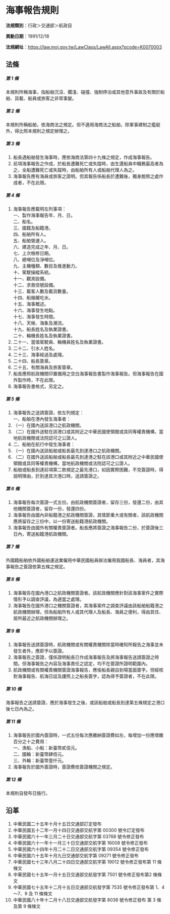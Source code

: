 # 海事報告規則




**法規類別**：行政＞交通部＞航政目

**異動日期**：1991/12/18  

**法規網址**：https://law.moj.gov.tw/LawClass/LawAll.aspx?pcode=K0070003



## 法條
##### 第 1 條
本規則所稱海事，指船舶沉沒、擱淺、碰撞、強制停泊或其他意外事故及有關於船舶、貨載、船員或旅客之非常事變。

##### 第 2 條
本規則所稱船舶，依海商法之規定。但不適用海商法之船舶，除軍事建制之艦艇外，得比照本規則之規定辦理之。

##### 第 3 條
1. 船長遇船舶發生海事時，應依海商法第四十九條之規定，作成海事報告。
1. 前項海事報告之作成，於船長遭難死亡或失蹤時，由生還船員中職務最高者為之，全船遭難死亡或失蹤時，由船舶所有人或船舶代理人為之。
1. 海事報告應有海員或旅客之證明。但其報告係船長於遭難後，獨身脫險之處作成者，不在此限。

##### 第 4 條
1. 海事報告應載明左列事項：  
一、製作海事報告年、月、日。  
二、船名。  
三、國籍及船籍港。  
四、船舶所有人。  
五、船舶營運人。  
六、建造完成之年、月、日。  
七、上次檢修日期。  
八、總噸位及淨噸位。  
九、主機種類、數目及推進動力。  
十、駕駛操縱系統。  
十一、觀測設備。  
十二、求救信號設備。  
十三、載客人數及載貨數量。  
十四、船艏艉吃水。  
十五、海事概述。  
十六、海事發生地點。  
十七、海事發生時間。  
十八、天候、海象及潮流。  
十九、船長姓名及執業證書。  
二十、輪機長姓名及執業證書。
1. 二十一、當值駕駛員、輪機員姓名及執業證書。
1. 二十二、引水人姓名。
1. 二十三、海事經過及處理。
1. 二十四、船長簽章。
1. 二十五、有關海員及旅客簽章。
1. 船長應照航政機關印置備用之空白海事報告書製作海事報告。但海事報告在國外製作時，不在此限。
1. 海事報告書格式，另定之。

##### 第 5 條
1. 海事報告之送請簽證，依左列規定：  
一、船舶在港內發生海事者：
1. （一）在國內送該港口之航政機關。
1. （二）在國外送駐在該港口或其附近之中華民國使領館或具同等權責機構，當地航政機關或法院認可之公證人。
1. 二、船舶在航行中發生海事者：
1. （一）在國內送該船舶或船長最先到達港口之航政機關。
1. （二）在國外送該船舶或船長最先到達港之駐在該港口或其附近之中華民國使領館或具同等權責機構，當地航政機關或法院認可之公證人。
1. 船舶或船長到達前項第二款規定之最先港口，如因實際困難，不克簽證時，得說明理由，於到達其次港口時，送請簽證之。

##### 第 6 條
1. 海事報告每次簽證一式五份。由航政機關簽證者，留存三份，發還二份，由其他機關簽證者，留存一份，發還四份。
1. 海事報告由國內非船籍港之航政機關簽證，其情節重大或有關者，該航政機關應將留存之三份中，以一份寄送船籍港航政機關。
1. 海事報告由國外有關權責簽證者。船長應將簽證之海事報告二份，於簽證後三日內，寄送船籍港航政機關。

##### 第 7 條
外國籍船舶依外國船舶運送業僱用中華民國船員辦法僱用我國船長、海員者，其海事報告之簽證依第五條之規定。

##### 第 8 條
1. 海事報告在國內港口之航政機關簽證者。該航政機關應針對該海事案件之實際情形予以調查評議，為適當之處理。
1. 海事報告在國外港口之機關簽證者，其海事案件之調查評議由該船舶船籍港之航政機關辦理，但為船舶所有人或其代理人及船長、海員之便利，得由其住、居所最近之航政機關辦理之。

##### 第 9 條
1. 海事報告送請簽證時，航政機關或有關權責機關除當時確知所報告之海事並未發生者外，應即予以簽證。
1. 海事報告之簽證，僅係證明船長已作成海事報告及將海事報告送請簽證之時間。但海事報告之內容及海事責任之認定，均不在簽證所證明範圍內。
1. 航政機關或有關權責機關簽證海事報告，應俟船長親自到場當面簽字。但經核對海事報告、航海日誌及護照上之船長簽字，認為得予簽證者，不在此限。

##### 第 10 條
海事報告之送請簽證，應於海事發生之後，或該船舶或船長到達第五條規定之港口後七日內為之。

##### 第 11 條
1. 海事報告於國內簽證時，一式五份每次應繳納簽證費如左，每增加一份應增繳百分之十之費用：  
一、漁船、小船：新臺幣貳佰元。  
二、國輪：新臺幣肆佰元。  
三、外輪：新臺幣壹仟元。
1. 海事報告於國外簽證時，簽證費依簽證機關之規定。

##### 第 12 條
本規則自發布日施行。

## 沿革
1. 中華民國二十五年十月十五日交通部訂定發布
1. 中華民國五十二年一月十四日交通部交航字第 00300  號令訂定發布
1. 中華民國六十一年三月二十日交通部交航字第 03768  號令修正發布
1. 中華民國六十一年十一月三十日交通部交航字第 16008  號令修正發布
1. 中華民國六十四年十月二十二日交通部交航字第 09354  號令修正發布
1. 中華民國六十五年十月九日交通部交航字第 09271  號令修正發布
1. 中華民國七十三年八月二十四日交通部交航字第 19012  號令修正發布第 11 條條文
1. 中華民國七十五年一月十五日交通部交航發字第 7501 號令修正發布第2 條條文
1. 中華民國七十五年十二月十五日交通部交航發字第 7535 號令修正發布第 1、4～7、9 及 11 條條文
1. 中華民國八十年十二月十八日交通部交航發字第 8038  號令修正發布 第 3  條及第 9  條條文
